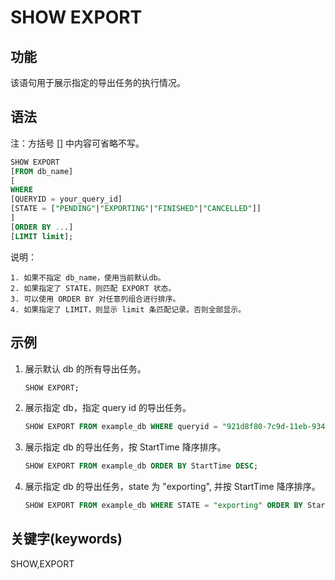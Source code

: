 # SHOW EXPORT

## 功能

该语句用于展示指定的导出任务的执行情况。

## 语法

注：方括号 [] 中内容可省略不写。

```sql
SHOW EXPORT
[FROM db_name]
[
WHERE
[QUERYID = your_query_id]
[STATE = ["PENDING"|"EXPORTING"|"FINISHED"|"CANCELLED"]]
]
[ORDER BY ...]
[LIMIT limit];
```

说明：

```plain text
1. 如果不指定 db_name，使用当前默认db。
2. 如果指定了 STATE，则匹配 EXPORT 状态。
3. 可以使用 ORDER BY 对任意列组合进行排序。
4. 如果指定了 LIMIT，则显示 limit 条匹配记录。否则全部显示。
```

## 示例

1. 展示默认 db 的所有导出任务。

    ```sql
    SHOW EXPORT;
    ```

2. 展示指定 db，指定 query id 的导出任务。

    ```sql
    SHOW EXPORT FROM example_db WHERE queryid = "921d8f80-7c9d-11eb-9342-acde48001122";
    ```

3. 展示指定 db 的导出任务，按 StartTime 降序排序。

    ```sql
    SHOW EXPORT FROM example_db ORDER BY StartTime DESC;
    ```

4. 展示指定 db 的导出任务，state 为 "exporting", 并按 StartTime 降序排序。

    ```sql
    SHOW EXPORT FROM example_db WHERE STATE = "exporting" ORDER BY StartTime DESC;
    ```

## 关键字(keywords)

SHOW,EXPORT
